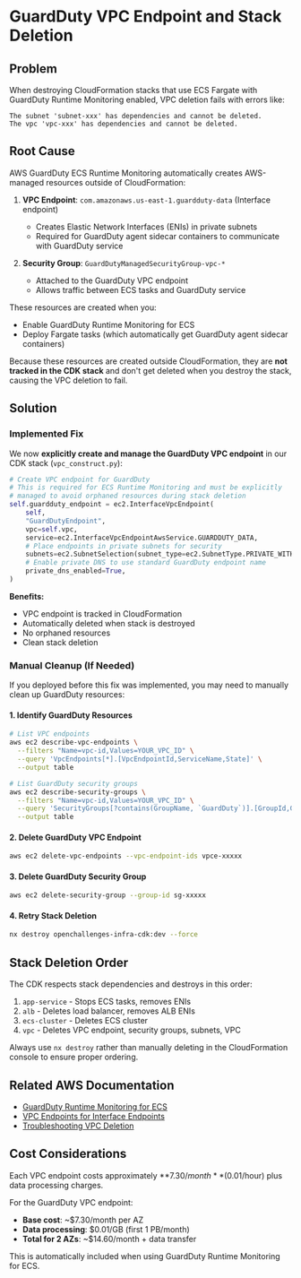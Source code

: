 # GuardDuty VPC Endpoint and Stack Deletion

## Problem

When destroying CloudFormation stacks that use ECS Fargate with GuardDuty Runtime Monitoring enabled, VPC deletion fails with errors like:

```
The subnet 'subnet-xxx' has dependencies and cannot be deleted.
The vpc 'vpc-xxx' has dependencies and cannot be deleted.
```

## Root Cause

AWS GuardDuty ECS Runtime Monitoring automatically creates AWS-managed resources outside of CloudFormation:

1. **VPC Endpoint**: `com.amazonaws.us-east-1.guardduty-data` (Interface endpoint)

   - Creates Elastic Network Interfaces (ENIs) in private subnets
   - Required for GuardDuty agent sidecar containers to communicate with GuardDuty service

2. **Security Group**: `GuardDutyManagedSecurityGroup-vpc-*`
   - Attached to the GuardDuty VPC endpoint
   - Allows traffic between ECS tasks and GuardDuty service

These resources are created when you:

- Enable GuardDuty Runtime Monitoring for ECS
- Deploy Fargate tasks (which automatically get GuardDuty agent sidecar containers)

Because these resources are created outside CloudFormation, they are **not tracked in the CDK stack** and don't get deleted when you destroy the stack, causing the VPC deletion to fail.

## Solution

### Implemented Fix

We now **explicitly create and manage the GuardDuty VPC endpoint** in our CDK stack (`vpc_construct.py`):

```python
# Create VPC endpoint for GuardDuty
# This is required for ECS Runtime Monitoring and must be explicitly
# managed to avoid orphaned resources during stack deletion
self.guardduty_endpoint = ec2.InterfaceVpcEndpoint(
    self,
    "GuardDutyEndpoint",
    vpc=self.vpc,
    service=ec2.InterfaceVpcEndpointAwsService.GUARDDUTY_DATA,
    # Place endpoints in private subnets for security
    subnets=ec2.SubnetSelection(subnet_type=ec2.SubnetType.PRIVATE_WITH_EGRESS),
    # Enable private DNS to use standard GuardDuty endpoint name
    private_dns_enabled=True,
)
```

**Benefits:**

- VPC endpoint is tracked in CloudFormation
- Automatically deleted when stack is destroyed
- No orphaned resources
- Clean stack deletion

### Manual Cleanup (If Needed)

If you deployed before this fix was implemented, you may need to manually clean up GuardDuty resources:

#### 1. Identify GuardDuty Resources

```bash
# List VPC endpoints
aws ec2 describe-vpc-endpoints \
  --filters "Name=vpc-id,Values=YOUR_VPC_ID" \
  --query 'VpcEndpoints[*].[VpcEndpointId,ServiceName,State]' \
  --output table

# List GuardDuty security groups
aws ec2 describe-security-groups \
  --filters "Name=vpc-id,Values=YOUR_VPC_ID" \
  --query 'SecurityGroups[?contains(GroupName, `GuardDuty`)].[GroupId,GroupName]' \
  --output table
```

#### 2. Delete GuardDuty VPC Endpoint

```bash
aws ec2 delete-vpc-endpoints --vpc-endpoint-ids vpce-xxxxx
```

#### 3. Delete GuardDuty Security Group

```bash
aws ec2 delete-security-group --group-id sg-xxxxx
```

#### 4. Retry Stack Deletion

```bash
nx destroy openchallenges-infra-cdk:dev --force
```

## Stack Deletion Order

The CDK respects stack dependencies and destroys in this order:

1. `app-service` - Stops ECS tasks, removes ENIs
2. `alb` - Deletes load balancer, removes ALB ENIs
3. `ecs-cluster` - Deletes ECS cluster
4. `vpc` - Deletes VPC endpoint, security groups, subnets, VPC

Always use `nx destroy` rather than manually deleting in the CloudFormation console to ensure proper ordering.

## Related AWS Documentation

- [GuardDuty Runtime Monitoring for ECS](https://docs.aws.amazon.com/guardduty/latest/ug/runtime-monitoring-ecs.html)
- [VPC Endpoints for Interface Endpoints](https://docs.aws.amazon.com/vpc/latest/privatelink/create-interface-endpoint.html)
- [Troubleshooting VPC Deletion](https://docs.aws.amazon.com/vpc/latest/userguide/delete-vpc.html)

## Cost Considerations

Each VPC endpoint costs approximately **$7.30/month** ($0.01/hour) plus data processing charges.

For the GuardDuty VPC endpoint:

- **Base cost**: ~$7.30/month per AZ
- **Data processing**: $0.01/GB (first 1 PB/month)
- **Total for 2 AZs**: ~$14.60/month + data transfer

This is automatically included when using GuardDuty Runtime Monitoring for ECS.
